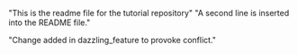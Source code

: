 "This is the readme file for the tutorial repository"
"A second line is inserted into the README file."

"Change added in dazzling_feature to provoke conflict."
